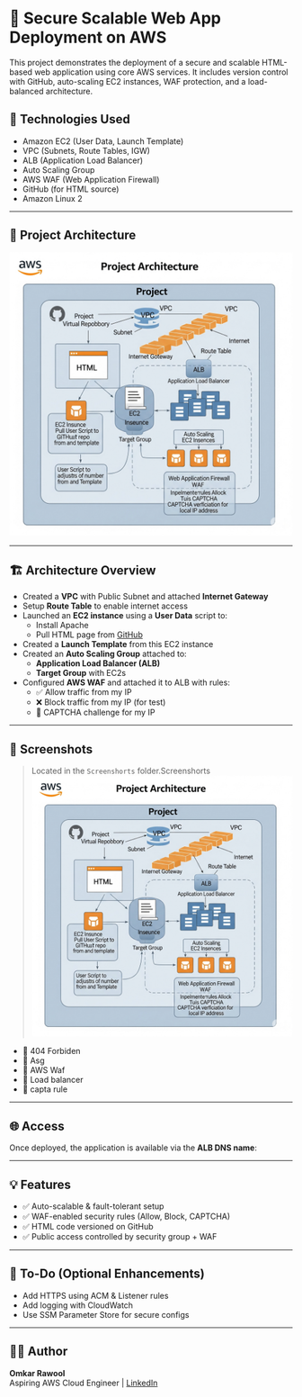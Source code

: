 # 🚀 Secure Scalable Web App Deployment on AWS

This project demonstrates the deployment of a secure and scalable HTML-based web application using core AWS services. It includes version control with GitHub, auto-scaling EC2 instances, WAF protection, and a load-balanced architecture.

## 🔧 Technologies Used

- Amazon EC2 (User Data, Launch Template)
- VPC (Subnets, Route Tables, IGW)
- ALB (Application Load Balancer)
- Auto Scaling Group
- AWS WAF (Web Application Firewall)
- GitHub (for HTML source)
- Amazon Linux 2

---

## 📸 Project Architecture

![Architecture Diagram](Architecture/Architecture.png)

----

## 🏗️ Architecture Overview

- Created a **VPC** with Public Subnet and attached **Internet Gateway**
- Setup **Route Table** to enable internet access
- Launched an **EC2 instance** using a **User Data** script to:
  - Install Apache
  - Pull HTML page from [GitHub](https://github.com/yourusername/yourrepo)
- Created a **Launch Template** from this EC2 instance
- Created an **Auto Scaling Group** attached to:
  - **Application Load Balancer (ALB)**
  - **Target Group** with EC2s
- Configured **AWS WAF** and attached it to ALB with rules:
  - ✅ Allow traffic from my IP
  - ❌ Block traffic from my IP (for test)
  - 🔐 CAPTCHA challenge for my IP

---

## 📸 Screenshots

> Located in the `Screenshorts` folder.Screenshorts
> ![Screenshorts](Architecture/Architecture.png)

- 📌 404 Forbiden
- 📌 Asg
- 📌 AWS Waf
- 📌 Load balancer
- 📌 capta rule
---

## 🌐 Access

Once deployed, the application is available via the **ALB DNS name**:

---

## 💡 Features

- ✅ Auto-scalable & fault-tolerant setup
- ✅ WAF-enabled security rules (Allow, Block, CAPTCHA)
- ✅ HTML code versioned on GitHub
- ✅ Public access controlled by security group + WAF

---

## 📌 To-Do (Optional Enhancements)

- Add HTTPS using ACM & Listener rules
- Add logging with CloudWatch
- Use SSM Parameter Store for secure configs

---

## 👨‍💻 Author

**Omkar Rawool**  
Aspiring AWS Cloud Engineer | [LinkedIn](https://www.linkedin.com/in/yourprofile)
